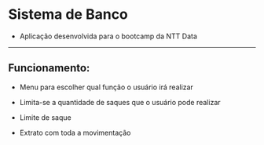 
# Sistema de Banco

- Aplicação desenvolvida para o bootcamp da NTT Data

---

## Funcionamento:

- Menu para escolher qual função o usuário irá realizar

- Limita-se a quantidade de saques que o usuário pode realizar

- Limite de saque 

- Extrato com toda a movimentação


